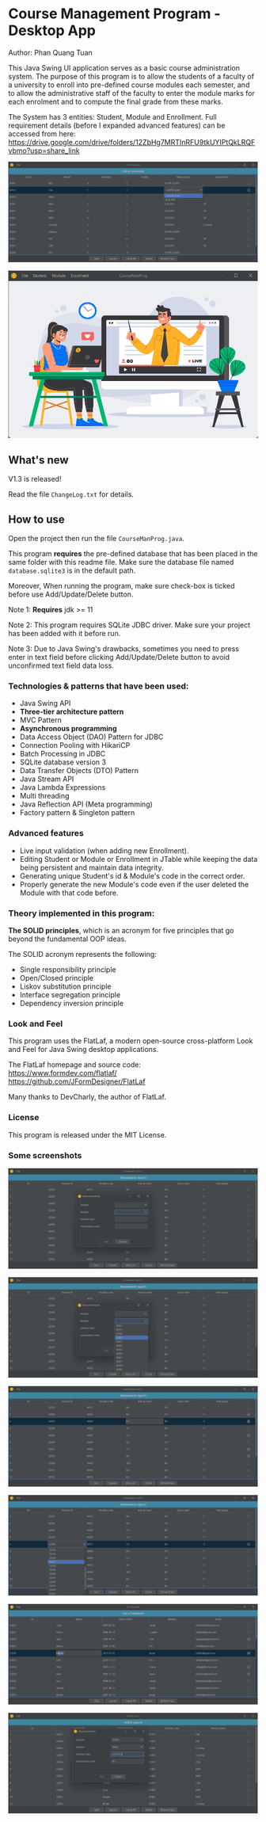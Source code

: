 # Course Management Program - Desktop App

Author: Phan Quang Tuan

This Java Swing UI application serves as a basic course administration system. The purpose of this program is to allow
the students of a faculty of a university to enroll into pre-defined course modules each semester, and to allow the
administrative staff of the faculty to enter the module marks for each enrolment and to compute the final grade from
these marks.

The System has 3 entities: Student, Module and Enrollment. Full requirement details (before I expanded advanced
features) can be accessed from here:
https://drive.google.com/drive/folders/12ZbHg7MRTInRFU9tkUYIPtQkLRQFvbmo?usp=share_link

![img.png](readme_img/2.png)

![img.png](readme_img/1.png)

## What's new
V1.3 is released!

Read the file `ChangeLog.txt` for details.

## How to use

Open the project then run the file `CourseManProg.java`.

This program <strong>requires</strong> the pre-defined database that has been placed in the same folder with this readme
file. Make sure the database file named `database.sqlite3` is in the default path.

Moreover, When running the program, make sure check-box is ticked before use Add/Update/Delete button.

Note 1: <strong>Requires</strong> jdk >= 11

Note 2: This program requires SQLite JDBC driver. Make sure your project has been added with it before run. 

Note 3: Due to Java Swing's drawbacks, sometimes you need to press enter in text field before clicking Add/Update/Delete
button to avoid unconfirmed text field data loss.

### Technologies & patterns that have been used:

- Java Swing API
- <strong>Three-tier architecture pattern</strong>
- MVC Pattern
- <strong>Asynchronous programming</strong>
- Data Access Object (DAO) Pattern for JDBC
- Connection Pooling with HikariCP
- Batch Processing in JDBC
- SQLite database version 3
- Data Transfer Objects (DTO) Pattern
- Java Stream API
- Java Lambda Expressions
- Multi threading
- Java Reflection API (Meta programming)
- Factory pattern & Singleton pattern

### Advanced features

- Live input validation (when adding new Enrollment).
- Editing Student or Module or Enrollment in JTable while keeping the data being persistent and maintain data integrity.
- Generating unique Student's id & Module's code in the correct order.
- Properly generate the new Module's code even if the user deleted the Module with that code before.

### Theory implemented in this program:

<strong>The SOLID principles</strong>, which is an acronym for five principles that go beyond the fundamental OOP ideas.

The SOLID acronym represents the following:

- Single responsibility principle
- Open/Closed principle
- Liskov substitution principle
- Interface segregation principle
- Dependency inversion principle

### Look and Feel

This program uses the FlatLaf, a modern open-source cross-platform Look and Feel for Java Swing desktop applications.

The FlatLaf homepage and source code: <br/>
https://www.formdev.com/flatlaf/ <br/>
https://github.com/JFormDesigner/FlatLaf

Many thanks to DevCharly, the author of FlatLaf.

### License

This program is released under the MIT License.

### Some screenshots

![img.png](readme_img/3.png)

![img.png](readme_img/4.png)

![img.png](readme_img/5.png)

![img.png](readme_img/6.png)

![img.png](readme_img/7.png)

![img.png](readme_img/8.png)

